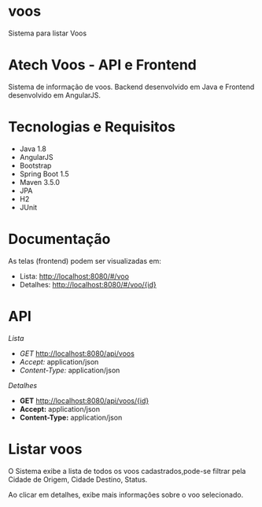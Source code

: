 # voos
Sistema para listar Voos
# Atech Voos - API e Frontend

Sistema de informação de voos.
Backend desenvolvido em Java e Frontend desenvolvido em AngularJS.

# Tecnologias e Requisitos

- Java 1.8
- AngularJS
- Bootstrap
- Spring Boot 1.5
- Maven 3.5.0
- JPA
- H2
- JUnit

# Documentação

As telas (frontend) podem ser visualizadas em:

- Lista: [http://localhost:8080/#/voo](http://localhost:8080/#/voo)
- Detalhes: [http://localhost:8080/#/voo/{id}](http://localhost:8080/#/voo/{id})

# API

*Lista*

- *GET* [http://localhost:8080/api/voos](http://localhost:8080/api/voos)
- *Accept:* application/json
- *Content-Type:* application/json

*Detalhes*

- **GET** [http://localhost:8080/api/voos/{id}](http://localhost:8080/api/voos/{id})
- **Accept:** application/json
- **Content-Type:** application/json

# Listar voos

O Sistema exibe a lista de todos os voos cadastrados,pode-se filtrar pela Cidade de Origem, Cidade Destino, Status.

Ao clicar em detalhes, exibe mais informações sobre o voo selecionado.

